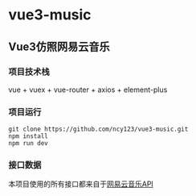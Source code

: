 # vue3-music
## Vue3仿照网易云音乐
### 项目技术栈 
vue + vuex + vue-router + axios + element-plus
### 项目运行
    git clone https://github.com/ncy123/vue3-music.git
    npm install
    npm run dev
### 接口数据
本项目使用的所有接口都来自于[网易云音乐API](https://neteasecloudmusicapi.vercel.app/#/)
